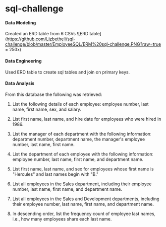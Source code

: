 # sql-challenge

#### Data Modeling

Created an ERD table from 6 CSVs
![ERD table](https://github.com/Lizbetheli/sql-challenge/blob/master/EmployeeSQL/ERM%20sql-challenge.PNG?raw=true = 250x)

#### Data Engineering

Used ERD table to create sql tables and join on primary keys.

#### Data Analysis

From this database the following was retrieved:

1. List the following details of each employee: employee number, last name, first name, sex, and salary.

2. List first name, last name, and hire date for employees who were hired in 1986.

3. List the manager of each department with the following information: department number, department name, the manager's employee number, last name, first name.

4. List the department of each employee with the following information: employee number, last name, first name, and department name.

5. List first name, last name, and sex for employees whose first name is "Hercules" and last names begin with "B."

6. List all employees in the Sales department, including their employee number, last name, first name, and department name.

7. List all employees in the Sales and Development departments, including their employee number, last name, first name, and department name.

8. In descending order, list the frequency count of employee last names, i.e., how many employees share each last name.



